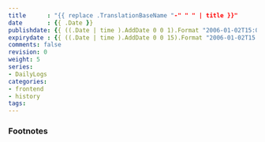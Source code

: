 ```yaml
---
title      : "{{ replace .TranslationBaseName "-" " " | title }}"
date       : {{ .Date }}
publishdate: {{ ((.Date | time ).AddDate 0 0 1).Format "2006-01-02T15:04:05Z07:00"}}
expirydate : {{ ((.Date | time ).AddDate 0 0 15).Format "2006-01-02T15:04:05Z07:00"}}
comments: false
revision: 0
weight: 5
series:
- DailyLogs
categories:
- frontend
- history
tags:
---
```





### Footnotes

[^1]:
[^2]:
